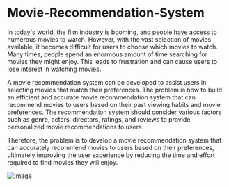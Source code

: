 # Movie-Recommendation-System

In today's world, the film industry is booming, and people have access to numerous movies to watch. However, with the vast selection of movies available, it becomes difficult for users to choose which movies to watch. Many times, people spend an enormous amount of time searching for movies they might enjoy. This leads to frustration and can cause users to lose interest in watching movies. 

A movie recommendation system can be developed to assist users in selecting movies that match their preferences. The problem is how to build an efficient and accurate movie recommendation system that can recommend movies to users based on their past viewing habits and movie preferences. The recommendation system should consider various factors such as genre, actors, directors, ratings, and reviews to provide personalized movie recommendations to users. 

Therefore, the problem is to develop a movie recommendation system that can accurately recommend movies to users based on their preferences, ultimately improving the user experience by reducing the time and effort required to find movies they will enjoy.


![image](https://github.com/Sanskar101/Movie-Recommendation-System/assets/114139529/65183e5d-718a-4331-951d-b5d4fa3de74c)
